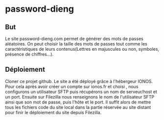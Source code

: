 # password-dieng
## But
Le site password-dieng.com permet de générer des mots de passes aléatoires. On peut choisir la taille des mots de passes tout comme les caractéristiques de leurs contenus(Lettres en majuscules ou non, symboles, présence de chiffres...).
## Déploiement
Cloner ce projet github.
Le site a été déployé grâce à l'hébergeur IONOS. Pour cela après avoir créer un compte sur ionos.fr et choisi , nous configurons un utilisateur SFTP puis récupérons un nom de serveur/host et un port. Ensuite sur Filezilla nous renseignons le nom de l'utilisateur SFTP ainsi que son mot de passe, puis l'hôte et le port. Il suffit alors de mettre tous les fichiers code du site local dans la partie réservée au site distant pour finir le déploiement du site depuis Filezilla.
